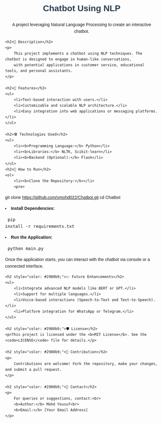 <!DOCTYPE html>
<html>
<head>
    <title>Chatbot Using NLP</title>
</head>
<body style="font-family: Arial, sans-serif; line-height: 1.6;">
    <h1 style="text-align: center; color: #2c3e50;">Chatbot Using NLP</h1>
    <p style="text-align: center;">A project leveraging Natural Language Processing to create an interactive chatbot.</p>
    
    <h2>📄 Description</h2>
    <p>
        This project implements a chatbot using NLP techniques. The chatbot is designed to engage in human-like conversations,
        with potential applications in customer service, educational tools, and personal assistants.
    </p>
    
    <h2>🌟 Features</h2>
    <ul>
        <li>Text-based interaction with users.</li>
        <li>Customizable and scalable NLP architecture.</li>
        <li>Easy integration into web applications or messaging platforms.</li>
    </ul>
    
    <h2>🛠️ Technologies Used</h2>
    <ul>
        <li><b>Programming Language:</b> Python</li>
        <li><b>Libraries:</b> NLTK, Scikit-learn</li>
        <li><b>Backend (Optional):</b> Flask</li>
    </ul>
    <h2>🚀 How to Run</h2>
    <ol>
        <li><b>Clone the Repository:</b></li>
        <pre>
git clone https://github.com/ymohd022/Chatbot.git
cd Chatbot
        </pre>
        <li><b>Install Dependencies:</b></li>
        <pre>
pip install -r requirements.txt
        </pre>
        <li><b>Run the Application:</b></li>
        <pre>
python main.py
        </pre>
    </ol>
    <p>Once the application starts, you can interact with the chatbot via console or a connected interface.</p>
    
    <h2 style="color: #2980b9;">📈 Future Enhancements</h2>
    <ul>
        <li>Integrate advanced NLP models like BERT or GPT.</li>
        <li>Support for multiple languages.</li>
        <li>Voice-based interactions (Speech-to-Text and Text-to-Speech).</li>
        <li>Platform integration for WhatsApp or Telegram.</li>
    </ul>
    
    <h2 style="color: #2980b9;">🛡️ License</h2>
    <p>This project is licensed under the <b>MIT License</b>. See the <code>LICENSE</code> file for details.</p>
    
    <h2 style="color: #2980b9;">🤝 Contribution</h2>
    <p>
        Contributions are welcome! Fork the repository, make your changes, and submit a pull request.
    </p>
    
    <h2 style="color: #2980b9;">📨 Contact</h2>
    <p>
        For queries or suggestions, contact:<br>
        <b>Author:</b> Mohd Yousuf<br>
        <b>Email:</b> [Your Email Address]
    </p>
</body>
</html>
